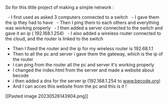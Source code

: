 So for this little project of making a simple network :

  - I first used as asked 3 computers connected to a switch
  - I gave them the ip they had to have
  - Then I ping them to each others and everything was working properly
  - I then added a server connected to the switch and gave it an ip ( 192.168.1.254)
  - I also added a wireless router connected to the cloud, and the router is linked to the switch

- Then I fixed the router and the ip for my wireless router is 192.68.1.1
- Then to all the pc and server i gave them the gateway, which is the ip of the router 
- I can ping from the router all the pc and server it's working properly
- I changed the index.html from the server and made a website about becode
- i then added a dns for the server ip (192.168.1.254 to www.becode.org)
- And I can acces this website from the pc and this is it !

[[Pasted image 20230526143904.png]]
